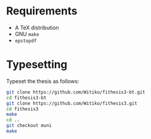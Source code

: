 # Requirements

 * A TeX distribution
 * GNU `make`
 * `epstopdf`

# Typesetting

Typeset the thesis as follows:

```bash
git clone https://github.com/Witiko/fithesis3-bt.git 
cd fithesis3-bt
git clone https://github.com/Witiko/fithesis3.git
cd fithesis3
make
cd ..
git checkout muni
make
```
